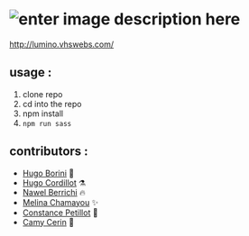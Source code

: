 # ![enter image description here](https://zupimages.net/up/20/16/jpjz.png)

http://lumino.vhswebs.com/

## usage :

 1. clone repo
 2. cd into the repo
 3. npm install
 4. `npm run sass`
 

## contributors :

 - [Hugo Borini](https://github.com/hugoborini) :penguin:
 - [Hugo Cordillot](https://github.com/Hgo0123) :alembic:
 - [Nawel Berrichi](https://github.com/berrichinawel) :fire:
 - [Melina Chamayou](https://github.com/Klochette) :sparkles:
 - [Constance Petillot](https://github.com/cpetillot) :pencil:
 - [Camy Cerin](https://github.com/CamyCerin) :art:

